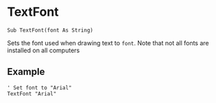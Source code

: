<!--graphics-->
TextFont
========

```eppabasic
Sub TextFont(font As String)
```

Sets the font used when drawing text to `font`.
Note that not all fonts are installed on all computers

Example
----------
```eppabasic
' Set font to "Arial"
TextFont "Arial"
```
